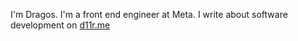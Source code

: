 I'm Dragos. I'm a front end engineer at Meta. I write about software development on [d11r.me](https://d11r.me)
